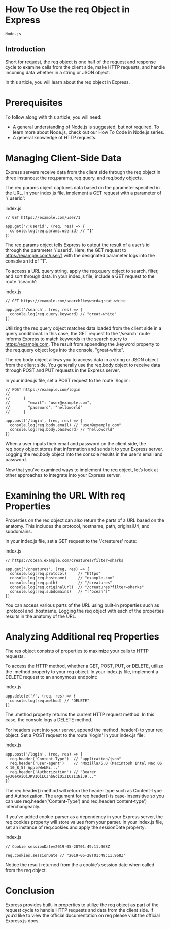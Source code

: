 # How To Use the req Object in Express

```Node.js```

## Introduction


Short for request, the req object is one half of the request and response cycle to examine calls from the client side, make HTTP requests, and handle incoming data whether in a string or JSON object.


In this article, you will learn about the req object in Express.


# Prerequisites


To follow along with this article, you will need:


- A general understanding of Node.js is suggested, but not required. To learn more about Node.js, check out our How To Code in Node.js series.
- A general knowledge of HTTP requests.

# Managing Client-Side Data


Express servers receive data from the client side through the req object in three instances: the req.params, req.query, and req.body objects.


The req.params object captures data based on the parameter specified in the URL. In your index.js file, implement a GET request with a parameter of '/:userid':


index.js
```
// GET https://example.com/user/1

app.get('/:userid', (req, res) => {
  console.log(req.params.userid) // "1"
})

```


The req.params object tells Express to output the result of a user’s id through the parameter '/:userid'. Here, the GET request to https://example.com/user/1 with the designated parameter logs into the console an id of "1".


To access a URL query string, apply the req.query object to search, filter, and sort through data. In your index.js file, include a GET request to the route '/search':


index.js
```
// GET https://example.com/search?keyword=great-white

app.get('/search', (req, res) => {
  console.log(req.query.keyword) // "great-white"
})

```


Utilizing the req.query object matches data loaded from the client side in a query conditional. In this case, the GET request to the '/search' route informs Express to match keywords in the search query to https://example.com. The result from appending the .keyword property to the req.query object logs into the console, "great-white".


The req.body object allows you to access data in a string or JSON object from the client side. You generally use the req.body object to receive data through POST and PUT requests in the Express server.


In your index.js file, set a POST request to the route '/login':


```
// POST https://example.com/login
//
//      {
//        "email": "user@example.com",
//        "password": "helloworld"
//      }

app.post('/login', (req, res) => {
  console.log(req.body.email) // "user@example.com"
  console.log(req.body.password) // "helloworld"
})

```


When a user inputs their email and password on the client side, the req.body object stores that information and sends it to your Express server. Logging the req.body object into the console results in the user’s email and password.


Now that you’ve examined ways to implement the req object, let’s look at other approaches to integrate into your Express server.


# Examining the URL With req Properties


Properties on the req object can also return the parts of a URL based on the anatomy. This includes the protocol, hostname, path, originalUrl, and subdomains.


In your index.js file, set a GET request to the '/creatures' route:


index.js
```
// https://ocean.example.com/creatures?filter=sharks

app.get('/creatures', (req, res) => {
  console.log(req.protocol)     // "https"
  console.log(req.hostname)     // "example.com"
  console.log(req.path)         // "/creatures"
  console.log(req.originalUrl)  // "/creatures?filter=sharks"
  console.log(req.subdomains)   // "['ocean']"
})

```


You can access various parts of the URL using built-in properties such as .protocol and .hostname. Logging the req object with each of the properties results in the anatomy of the URL.


# Analyzing Additional req Properties


The res object consists of properties to maximize your calls to HTTP requests.


To access the HTTP method, whether a GET, POST, PUT, or DELETE, utilize the .method property to your req object. In your index.js file, implement a DELETE request to an anonymous endpoint:


index.js
```
app.delete('/', (req, res) => {
  console.log(req.method) // "DELETE"
})

```


The .method property returns the current HTTP request method. In this case, the console logs a DELETE method.


For headers sent into your server, append the method .header() to your req object. Set a POST request to the route '/login' in your index.js file:


index.js
```
app.post('/login', (req, res) => {
  req.header('Content-Type')  // "application/json"
  req.header('user-agent')    // "Mozilla/5.0 (Macintosh Intel Mac OS X 10_8_5) AppleWebKi..."
  req.header('Authorization') // "Bearer eyJ0eXAiOiJKV1QiLCJhbGciOiJIUzI1NiJ9..."
})

```


The req.header() method will return the header type such as Content-Type and Authorization. The argument for req.header() is case-insensitive so you can use req.header('Content-Type') and req.header('content-type') interchangeably.


If you’ve added cookie-parser as a dependency in your Express server, the req.cookies property will store values from your parser. In your index.js file, set an instance of req.cookies and apply the sessionDate property:


index.js
```
// Cookie sessionDate=2019-05-28T01:49:11.968Z

req.cookies.sessionDate // "2019-05-28T01:49:11.968Z"

```


Notice the result returned from the a cookie’s session date when called from the req object.


# Conclusion


Express provides built-in properties to utilize the req object as part of the request cycle to handle HTTP requests and data from the client side. If you’d like to view the official documentation on req please visit the official Express.js docs.


